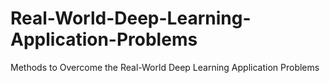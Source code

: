 # Real-World-Deep-Learning-Application-Problems
Methods to Overcome the Real-World Deep Learning Application Problems

